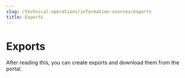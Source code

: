 ```yaml
---
slug: /technical-operations/information-sources/exports
title: Exports
---
```

# Exports

After reading this, you can create exports and download them from the portal.

